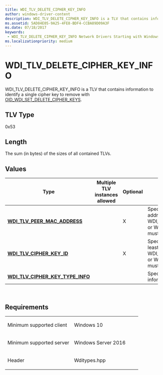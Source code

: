 ```yaml
---
title: WDI_TLV_DELETE_CIPHER_KEY_INFO
author: windows-driver-content
description: WDI_TLV_DELETE_CIPHER_KEY_INFO is a TLV that contains information to identify a single cipher key to remove with OID_WDI_SET_DELETE_CIPHER_KEYS.
ms.assetid: 5AD84E05-9A25-4FE8-BDF4-CCBA89D09A3F
ms.date: 07/18/2017
keywords:
 - WDI_TLV_DELETE_CIPHER_KEY_INFO Network Drivers Starting with Windows Vista
ms.localizationpriority: medium
---
```


# WDI\_TLV\_DELETE\_CIPHER\_KEY\_INFO


WDI\_TLV\_DELETE\_CIPHER\_KEY\_INFO is a TLV that contains information to identify a single cipher key to remove with [OID\_WDI\_SET\_DELETE\_CIPHER\_KEYS](https://msdn.microsoft.com/library/windows/hardware/dn925929).

## TLV Type


0x53

## Length


The sum (in bytes) of the sizes of all contained TLVs.

## Values


| Type                                                                      | Multiple TLV instances allowed | Optional | Description                                                                                                                |
|---------------------------------------------------------------------------|--------------------------------|----------|----------------------------------------------------------------------------------------------------------------------------|
| [**WDI\_TLV\_PEER\_MAC\_ADDRESS**](wdi-tlv-peer-mac-address.md)          |                                | X        | Specifies the peer MAC address. At least one of WDI\_TLV\_PEER\_MAC\_ADDRESS or WDI\_TLV\_CIPHER\_KEY\_ID must be present. |
| [**WDI\_TLV\_CIPHER\_KEY\_ID**](wdi-tlv-cipher-key-id.md)                |                                | X        | Specifies the cipher key ID. At least one of WDI\_TLV\_PEER\_MAC\_ADDRESS or WDI\_TLV\_CIPHER\_KEY\_ID must be present.    |
| [**WDI\_TLV\_CIPHER\_KEY\_TYPE\_INFO**](wdi-tlv-cipher-key-type-info.md) |                                |          | Specifies the cipher key type information.                                                                                 |

 

Requirements
------------

<table>
<colgroup>
<col width="50%" />
<col width="50%" />
</colgroup>
<tbody>
<tr class="odd">
<td><p>Minimum supported client</p></td>
<td><p>Windows 10</p></td>
</tr>
<tr class="even">
<td><p>Minimum supported server</p></td>
<td><p>Windows Server 2016</p></td>
</tr>
<tr class="odd">
<td><p>Header</p></td>
<td>Wditypes.hpp</td>
</tr>
</tbody>
</table>

 

 




